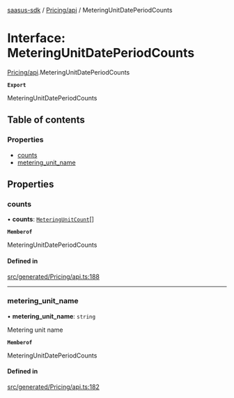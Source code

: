 [saasus-sdk](../README.md) / [Pricing/api](../modules/Pricing_api.md) / MeteringUnitDatePeriodCounts

# Interface: MeteringUnitDatePeriodCounts

[Pricing/api](../modules/Pricing_api.md).MeteringUnitDatePeriodCounts

**`Export`**

MeteringUnitDatePeriodCounts

## Table of contents

### Properties

- [counts](Pricing_api.MeteringUnitDatePeriodCounts.md#counts)
- [metering\_unit\_name](Pricing_api.MeteringUnitDatePeriodCounts.md#metering_unit_name)

## Properties

### counts

• **counts**: [`MeteringUnitCount`](Pricing_api.MeteringUnitCount.md)[]

**`Memberof`**

MeteringUnitDatePeriodCounts

#### Defined in

[src/generated/Pricing/api.ts:188](https://github.com/saasus-platform/saasus-sdk-javascript/blob/c6c266c/src/generated/Pricing/api.ts#L188)

___

### metering\_unit\_name

• **metering\_unit\_name**: `string`

Metering unit name

**`Memberof`**

MeteringUnitDatePeriodCounts

#### Defined in

[src/generated/Pricing/api.ts:182](https://github.com/saasus-platform/saasus-sdk-javascript/blob/c6c266c/src/generated/Pricing/api.ts#L182)
